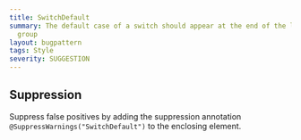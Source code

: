 ```yaml
---
title: SwitchDefault
summary: The default case of a switch should appear at the end of the last statement
  group
layout: bugpattern
tags: Style
severity: SUGGESTION
---
```


<!--
*** AUTO-GENERATED, DO NOT MODIFY ***
To make changes, edit the @BugPattern annotation or the explanation in docs/bugpattern.
-->



## Suppression
Suppress false positives by adding the suppression annotation `@SuppressWarnings("SwitchDefault")` to the enclosing element.
